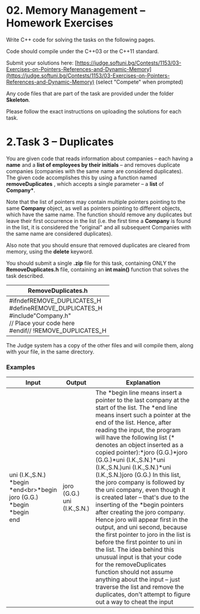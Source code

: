 # 02. Memory Management – Homework Exercises

Write C++ code for solving the tasks on the following pages.

Code should compile under the C++03 or the C++11 standard.

Submit your solutions here: [https://judge.softuni.bg/Contests/1153/03-Exercises-on-Pointers-References-and-Dynamic-Memory](https://judge.softuni.bg/Contests/1153/03-Exercises-on-Pointers-References-and-Dynamic-Memory) (select &quot;Compete&quot; when prompted)

Any code files that are part of the task are provided under the folder **Skeleton**.

Please follow the exact instructions on uploading the solutions for each task.

# 2.Task 3 – Duplicates

You are given code that reads information about companies – each having a **name** and a **list of employees by their initials** – and removes duplicate companies (companies with the same name are considered duplicates). The given code accomplishes this by using a function named **removeDuplicates** , which accepts a single parameter – a **list** of **Company\***.

Note that the list of pointers may contain multiple pointers pointing to the same **Company** object, as well as pointers pointing to different objects, which have the same name. The function should remove any duplicates but leave their first occurrence in the list (i.e. the first time a **Company** is found in the list, it is considered the &quot;original&quot; and all subsequent Companies with the same name are considered duplicates).

Also note that you should ensure that removed duplicates are cleared from memory, using the **delete** keyword.

You should submit a single **.zip** file for this task, containing ONLY the **RemoveDuplicates.h** file, containing an **int main()** function that solves the task described.

| **RemoveDuplicates.h** |
| --- |
| #ifndefREMOVE\_DUPLICATES\_H <br> #defineREMOVE\_DUPLICATES\_H <br>#include&quot;Company.h&quot; <br>// Place your code here <br>#endif// !REMOVE\_DUPLICATES\_H |

The Judge system has a copy of the other files and will compile them, along with your file, in the same directory.

### Examples

| **Input** | **Output** | **Explanation** |
| --- | --- | --- |
| uni (I.K.,S.N.)<br>\*begin<br>\*end\<br>*begin<br>joro (G.G.)<br>\*begin<br>\*begin<br>end | joro (G.G.)<br>uni (I.K.,S.N.) | The \*begin line means insert a pointer to the last company at the start of the list. The \*end line means insert such a pointer at the end of the list. Hence, after reading the input, the program will have the following list (\* denotes an object inserted as a copied pointer):\*joro (G.G.)\*joro (G.G.)\*uni (I.K.,S.N.)\*uni (I.K.,S.N.)uni (I.K.,S.N.)\*uni (I.K.,S.N.)joro (G.G.) In this list, the joro company is followed by the uni company, even though it is created later – that&#39;s due to the inserting of the \*begin pointers after creating the joro company. Hence joro will appear first in the output, and uni second, because the first pointer to joro in the list is before the first pointer to uni in the list. The idea behind this unusual input is that your code for the removeDuplicates function should not assume anything about the input – just traverse the list and remove the duplicates, don&#39;t attempt to figure out a way to cheat the input |
